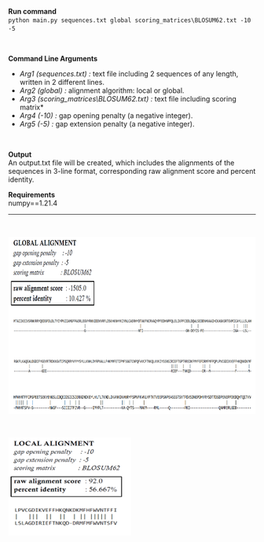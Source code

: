**Run command**<br>
`python main.py sequences.txt global scoring_matrices\BLOSUM62.txt -10 -5`

<br>

**Command Line Arguments** <br>
- *Arg1 (sequences.txt) :* text file including 2 sequences of any length, written in 2 different lines. 
- *Arg2 (global) :* alignment algorithm: local or global. 
- *Arg3 (scoring_matrices\BLOSUM62.txt) :* text file including scoring matrix* 
- *Arg4 (-10) :* gap opening penalty (a negative integer). 
- *Arg5 (-5) :* gap extension penalty (a negative integer).

<br>

**Output** <br>
An output.txt file will be created, which includes the alignments of the sequences in 3-line format, corresponding raw alignment score and percent identity.

**Requirements** <br>
numpy==1.21.4

------------

<br>
<p>
  <img src="/images/glob.PNG" width="640" height="360">
</p>

<br>
<p>
  <img src="/images/loc.PNG" width="250" height="200">
</p>
